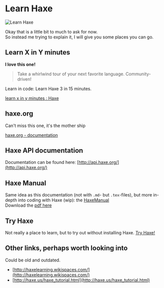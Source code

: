 # Learn Haxe

![Learn Haxe](http://lorempixel.com/800/200/abstract/LEARN%20HAXE/)


Okay that is a little bit to much to ask for now.  
So instead me trying to explain it, I will give you some places you can go.


## Learn X in Y minutes

**I love this one!**

> Take a whirlwind tour of your next favorite language. Community-driven!

Learn in code: Learn Haxe 3 in 15 minutes.

[learn x in y minutes : Haxe](http://learnxinyminutes.com/docs/haxe/)


## haxe.org

Can't miss this one, it's the mother ship

[haxe.org - documentation](http://haxe.org/documentation/introduction/)


## Haxe API documentation

Documentation can be found here: [http://api.haxe.org/](http://api.haxe.org/)


## Haxe Manual

Same idea as this documentation (not with `.md`- but `.tex`-files), but more in-depth into coding with Haxe (wip): the [HaxeManual](https://github.com/HaxeFoundation/HaxeManual)  
Download the [pdf here](https://github.com/HaxeFoundation/HaxeManual/raw/master/HaxeManual/HaxeManual.pdf)


## Try Haxe

Not really a place to learn, but to try out without installing Haxe.
[Try Haxe!](http://try.haxe.org/)




## Other links, perhaps worth looking into

Could be old and outdated.

* [http://haxelearning.wikispaces.com/](http://haxelearning.wikispaces.com/)
* [http://haxe.us/haxe_tutorial.html](http://haxe.us/haxe_tutorial.html)